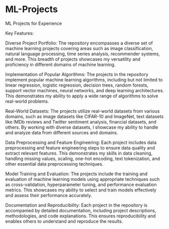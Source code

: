# ML-Projects
ML Projects for Experience

Key Features:

Diverse Project Portfolio:
The repository encompasses a diverse set of machine learning projects covering areas such as image classification, natural language processing, time series analysis, recommender systems, and more. This breadth of projects showcases my versatility and proficiency in different domains of machine learning.

Implementation of Popular Algorithms:
The projects in the repository implement popular machine learning algorithms, including but not limited to linear regression, logistic regression, decision trees, random forests, support vector machines, neural networks, and deep learning architectures. This demonstrates my ability to apply a wide range of algorithms to solve real-world problems.

Real-World Datasets:
The projects utilize real-world datasets from various domains, such as image datasets like CIFAR-10 and ImageNet, text datasets like IMDb reviews and Twitter sentiment analysis, financial datasets, and others. By working with diverse datasets, I showcase my ability to handle and analyze data from different sources and domains.

Data Preprocessing and Feature Engineering:
Each project includes data preprocessing and feature engineering steps to ensure data quality and extract relevant features. This demonstrates my skills in data cleaning, handling missing values, scaling, one-hot encoding, text tokenization, and other essential data preprocessing techniques.

Model Training and Evaluation:
The projects include the training and evaluation of machine learning models using appropriate techniques such as cross-validation, hyperparameter tuning, and performance evaluation metrics. This showcases my ability to select and train models effectively and assess their performance accurately.

Documentation and Reproducibility:
Each project in the repository is accompanied by detailed documentation, including project descriptions, methodologies, and code explanations. This ensures reproducibility and enables others to understand and reproduce the results.

